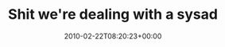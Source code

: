 ---
retweeted: false
source: <a href="http://www.apparentsoft.com/socialite" rel="nofollow">Socialite.app</a>
entities:
  hashtags:
  - text: xkcd
    indices:
    - '57'
    - '62'
  symbols: []
  user_mentions: []
  urls: []
display_text_range:
- '0'
- '62'
favorite_count: '0'
id_str: '9467925372'
truncated: false
retweet_count: '0'
id: '9467925372'
created_at: Mon Feb 22 08:20:23 +0000 2010
favorited: false
full_text: 'Shit we''re dealing with a sysadmin! http://xkcd.com/705/ #xkcd'
lang: en
tags:
- xkcd
- pesos:twitter
date: '2010-02-22T08:20:23+00:00'
src: https://twitter.com/bascht/status/9467925372
original_url: https://twitter.com/bascht/status/9467925372
type: twitter_tweet
text: 'Shit we''re dealing with a sysadmin! http://xkcd.com/705/ #xkcd'
title: Shit we're dealing with a sysad

---